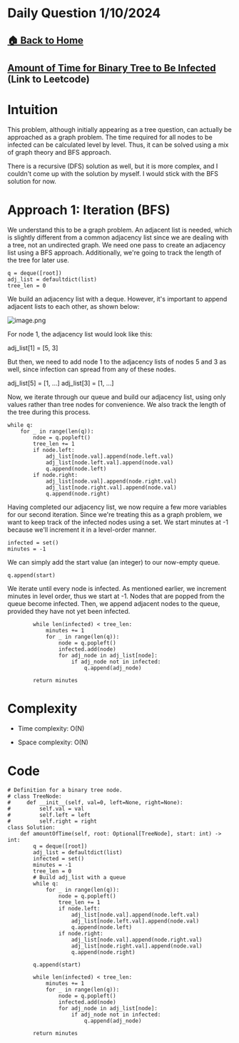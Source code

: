 # Daily Question 1/10/2024

## [🏠 Back to Home](https://dev-tae.github.io)

## [Amount of Time for Binary Tree to Be Infected](https://leetcode.com/problems/amount-of-time-for-binary-tree-to-be-infected/description/?envType=daily-question&envId=2024-01-10) (Link to Leetcode)

# Intuition
This problem, although initially appearing as a tree question, can actually be approached as a graph problem. The time required for all nodes to be infected can be calculated level by level. Thus, it can be solved using a mix of graph theory and BFS approach.

There is a recursive (DFS) solution as well, but it is more complex, and I couldn't come up with the solution by myself. I would stick with the BFS solution for now.

# Approach 1: Iteration (BFS)
We understand this to be a graph problem. An adjacent list is needed, which is slightly different from a common adjacency list since we are dealing with a tree, not an undirected graph. We need one pass to create an adjacency list using a BFS approach. Additionally, we're going to track the length of the tree for later use.

```
q = deque([root])
adj_list = defaultdict(list)
tree_len = 0
```

We build an adjacency list with a deque. However, it's important to append adjacent lists to each other, as shown below:

![image.png](https://assets.leetcode.com/users/images/7bb09898-12bc-48a9-9a28-b75f2842ab8b_1704922861.4277818.png)

For node 1, the adjacency list would look like this:

adj_list[1] = [5, 3]

But then, we need to add node 1 to the adjacency lists of nodes 5 and 3 as well, since infection can spread from any of these nodes.

adj_list[5] = [1, ...]
adj_list[3] = [1, ...]

Now, we iterate through our queue and build our adjacency list, using only values rather than tree nodes for convenience. We also track the length of the tree during this process.

```
while q:
    for _ in range(len(q)):
        ndoe = q.popleft()
        tree_len += 1
        if node.left:
            adj_list[node.val].append(node.left.val)
            adj_list[node.left.val].append(node.val)
            q.append(node.left)
        if node.right:
            adj_list[node.val].append(node.right.val)
            adj_list[node.right.val].append(node.val)
            q.append(node.right)
```

Having completed our adjacency list, we now require a few more variables for our second iteration. Since we're treating this as a graph problem, we want to keep track of the infected nodes using a set. We start minutes at -1 because we'll increment it in a level-order manner.

```
infected = set()
minutes = -1
```

We can simply add the start value (an integer) to our now-empty queue.

```
q.append(start)
```

We iterate until every node is infected. As mentioned earlier, we increment minutes in level order, thus we start at -1. Nodes that are popped from the queue become infected. Then, we append adjacent nodes to the queue, provided they have not yet been infected.

```
        while len(infected) < tree_len:
            minutes += 1
            for _ in range(len(q)):
                node = q.popleft()
                infected.add(node)                
                for adj_node in adj_list[node]:
                    if adj_node not in infected:
                        q.append(adj_node)
        
        return minutes
```


# Complexity
- Time complexity: O(N)
<!-- Add your time complexity here, e.g. $$O(n)$$ -->

- Space complexity: O(N)
<!-- Add your space complexity here, e.g. $$O(n)$$ -->

# Code
```
# Definition for a binary tree node.
# class TreeNode:
#     def __init__(self, val=0, left=None, right=None):
#         self.val = val
#         self.left = left
#         self.right = right
class Solution:
    def amountOfTime(self, root: Optional[TreeNode], start: int) -> int:
        q = deque([root])
        adj_list = defaultdict(list)
        infected = set()
        minutes = -1
        tree_len = 0
        # Build adj_list with a queue
        while q:
            for _ in range(len(q)):
                node = q.popleft()
                tree_len += 1
                if node.left:
                    adj_list[node.val].append(node.left.val)
                    adj_list[node.left.val].append(node.val)
                    q.append(node.left)
                if node.right:
                    adj_list[node.val].append(node.right.val)
                    adj_list[node.right.val].append(node.val)
                    q.append(node.right)
        
        q.append(start)

        while len(infected) < tree_len:
            minutes += 1
            for _ in range(len(q)):
                node = q.popleft()
                infected.add(node)                
                for adj_node in adj_list[node]:
                    if adj_node not in infected:
                        q.append(adj_node)
        
        return minutes
                    
```